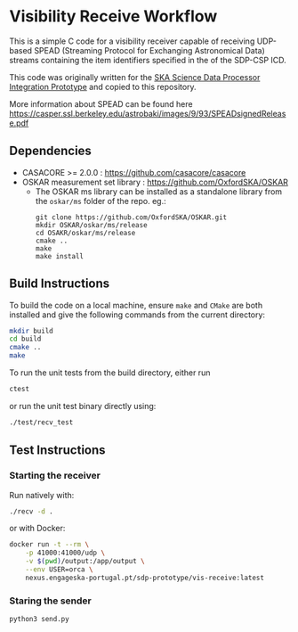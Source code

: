 # Visibility Receive Workflow

This is a simple C code for a visibility receiver capable of receiving UDP-based
SPEAD (Streaming Protocol for Exchanging Astronomical Data) streams containing
the item identifiers specified in the of the SDP-CSP ICD.

This code was originally written for the [SKA Science Data Processor Integration
Prototype](https://github.com/SKA-ScienceDataProcessor/integration-prototype)
and copied to this repository.

More information about SPEAD can be found here
https://casper.ssl.berkeley.edu/astrobaki/images/9/93/SPEADsignedRelease.pdf

## Dependencies

- CASACORE >= 2.0.0 : https://github.com/casacore/casacore
- OSKAR measurement set library : https://github.com/OxfordSKA/OSKAR
    - The OSKAR ms library can be installed as a standalone library
      from the `oskar/ms` folder of the repo. eg.:
      ```
      git clone https://github.com/OxfordSKA/OSKAR.git
      mkdir OSKAR/oskar/ms/release
      cd OSAKR/oskar/ms/release
      cmake ..
      make
      make install
      ```

## Build Instructions

To build the code on a local machine, ensure `make` and `CMake` are both installed
and give the following commands from the current directory:

```bash
mkdir build
cd build
cmake ..
make
```

To run the unit tests from the build directory, either run

```bash
ctest
```
or run the unit test binary directly using:

```bash
./test/recv_test
```

## Test Instructions

### Starting the receiver

Run natively with:

```bash
./recv -d .
```

or with Docker:

```bash
docker run -t --rm \
    -p 41000:41000/udp \
    -v $(pwd)/output:/app/output \
    --env USER=orca \
    nexus.engageska-portugal.pt/sdp-prototype/vis-receive:latest
```

### Staring the sender

```bash
python3 send.py
```